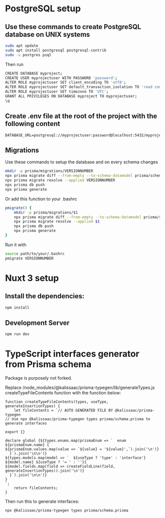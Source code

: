 # PostgreSQL setup

## Use these commands to create PostgreSQL database on UNIX systems

```bash
sudo apt update
sudo apt install postgresql postgresql-contrib
sudo -u postgres psql
```

Then run

```bash
CREATE DATABASE myproject;
CREATE USER myprojectuser WITH PASSWORD 'password';
ALTER ROLE myprojectuser SET client_encoding TO 'utf8';
ALTER ROLE myprojectuser SET default_transaction_isolation TO 'read committed';
ALTER ROLE myprojectuser SET timezone TO 'UTC';
GRANT ALL PRIVILEGES ON DATABASE myproject TO myprojectuser;
\q
```

## Create .env file at the root of the project with the following content

```
DATABASE_URL=postgresql://myprojectuser:password@localhost:5432/myproject
```

## Migrations

Use these commands to setup the database and on every schema changes

```bash
mkdir -p prisma/migrations/VERSIONNUMBER
npx prisma migrate diff --from-empty --to-schema-datamodel prisma/schema.prisma --script > prisma/migrations/VERSIONNUMBER/migration.sql
npx prisma migrate resolve --applied VERSIONNUMBER
npx prisma db push
npx prisma generate
```

Or add this function to your .bashrc

```bash
pmigrate() {
    mkdir -p prisma/migrations/$1
    npx prisma migrate diff --from-empty --to-schema-datamodel prisma/schema.prisma --script > prisma/migrations/$1/migration.sql
    npx prisma migrate resolve --applied $1
    npx prisma db push
    npx prisma generate
}
```

Run it with

```bash
source path/to/your/.bashrc
pmigrate VERSIONNUMBER
```

# Nuxt 3 setup

## Install the dependencies:

```bash
npm install
```

## Development Server

```bash
npm run dev
```

# TypeScript interfaces generator from Prisma schema

Package is purposely not forked.

Replace /node_modules/@kalissaac/prisma-typegen/lib/generateTypes.js createTypeFileContents function with the function below:

```
function createTypeFileContents(types, useType, generateInsertionTypes) {
    let fileContents = `// AUTO GENERATED FILE BY @kalissaac/prisma-typegen
// Use npx @kalissaac/prisma-typegen types prisma/schema.prisma to generate interfaces

export {}

declare global {${types.enums.map(prismaEnum => `  enum ${prismaEnum.name} {
${prismaEnum.values.map(value => `${value} = '${value}',`).join('\n')}
  }`).join('\n\n')}
${types.models.map(model => `  ${useType ? 'type' : 'interface'} ${model.name} ${useType ? '= ' : ''}{
${model.fields.map(field => createFieldLine(field, generateInsertionTypes)).join('\n')}
  }`).join('\n\n')}
}
`;
    return fileContents;
}
```

Then run this to generate interfaces:

```bash
npx @kalissaac/prisma-typegen types prisma/schema.prisma
```
